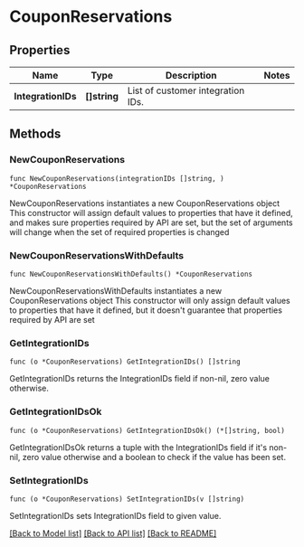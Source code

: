 # CouponReservations

## Properties

Name | Type | Description | Notes
------------ | ------------- | ------------- | -------------
**IntegrationIDs** | **[]string** | List of customer integration IDs. | 

## Methods

### NewCouponReservations

`func NewCouponReservations(integrationIDs []string, ) *CouponReservations`

NewCouponReservations instantiates a new CouponReservations object
This constructor will assign default values to properties that have it defined,
and makes sure properties required by API are set, but the set of arguments
will change when the set of required properties is changed

### NewCouponReservationsWithDefaults

`func NewCouponReservationsWithDefaults() *CouponReservations`

NewCouponReservationsWithDefaults instantiates a new CouponReservations object
This constructor will only assign default values to properties that have it defined,
but it doesn't guarantee that properties required by API are set

### GetIntegrationIDs

`func (o *CouponReservations) GetIntegrationIDs() []string`

GetIntegrationIDs returns the IntegrationIDs field if non-nil, zero value otherwise.

### GetIntegrationIDsOk

`func (o *CouponReservations) GetIntegrationIDsOk() (*[]string, bool)`

GetIntegrationIDsOk returns a tuple with the IntegrationIDs field if it's non-nil, zero value otherwise
and a boolean to check if the value has been set.

### SetIntegrationIDs

`func (o *CouponReservations) SetIntegrationIDs(v []string)`

SetIntegrationIDs sets IntegrationIDs field to given value.



[[Back to Model list]](../README.md#documentation-for-models) [[Back to API list]](../README.md#documentation-for-api-endpoints) [[Back to README]](../README.md)


